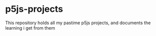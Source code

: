 # p5js-projects
This repository holds all my pastime p5js projects, and documents the learning i get from them

